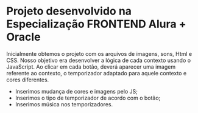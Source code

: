 # Projeto desenvolvido na Especialização FRONTEND Alura + Oracle

Inicialmente obtemos o projeto com os arquivos de imagens, sons, Html e CSS. Nosso objetivo era desenvolver a lógica de cada contexto usando o JavaScript. Ao clicar em cada botão, deverá aparecer uma imagem referente ao contexto, o temporizador adaptado para aquele contexto e cores diferentes. 
- Inserimos mudança de cores e imagens pelo JS;
- Inserimos o tipo de temporizador de acordo com o botão;
- Inserimos música nos temporizadores.